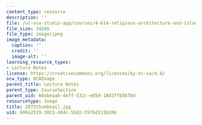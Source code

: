 ```yaml
---
content_type: resource
description: ''
file: /ol-ocw-studio-app/courses/4-614-religious-architecture-and-islamic-cultures-fall-2002/999a29193823484c5b8255fbd131b206_2072thumbnail.jpg
file_size: 34266
file_type: image/jpeg
image_metadata:
  caption: ''
  credit: ''
  image-alt: ''
learning_resource_types:
- Lecture Notes
license: https://creativecommons.org/licenses/by-nc-sa/4.0/
ocw_type: OCWImage
parent_title: Lecture Notes
parent_type: CourseSection
parent_uid: 68abeaab-4eff-532c-e858-18d3ffb567bd
resourcetype: Image
title: 2072thumbnail.jpg
uid: 999a2919-3823-484c-5b82-55fbd131b206
---
```


